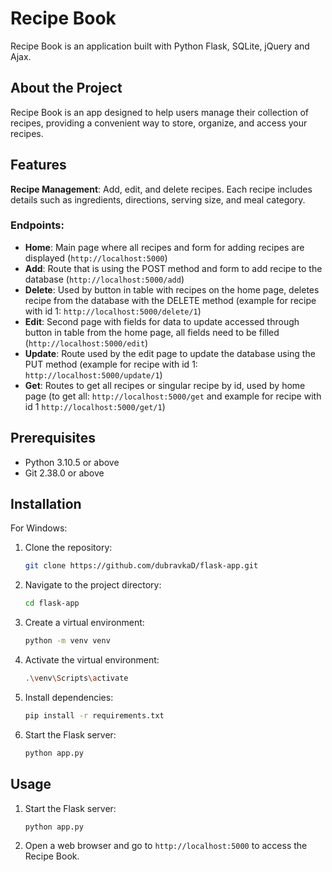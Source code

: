 # Recipe Book

Recipe Book is an application built with Python Flask, SQLite, jQuery and Ajax.

## About the Project

Recipe Book is an app designed to help users manage their collection of recipes, providing a convenient way to store, organize, and access your recipes.

## Features

**Recipe Management**: Add, edit, and delete recipes. Each recipe includes details such as ingredients, directions, serving size, and meal category.

### Endpoints:

- **Home**: Main page where all recipes and form for adding recipes are displayed (`http://localhost:5000`)
- **Add**: Route that is using the POST method and form to add recipe to the database (`http://localhost:5000/add`)
- **Delete**: Used by button in table with recipes on the home page, deletes recipe from the database with the DELETE method (example for recipe with id 1: `http://localhost:5000/delete/1`)
- **Edit**: Second page with fields for data to update accessed through button in table from the home page, all fields need to be filled (`http://localhost:5000/edit`)
- **Update**: Route used by the edit page to update the database using the PUT method (example for recipe with id 1: `http://localhost:5000/update/1`)
- **Get**: Routes to get all recipes or singular recipe by id, used by home page (to get all: `http://localhost:5000/get` and example for recipe with id 1 `http://localhost:5000/get/1`)

## Prerequisites

- Python 3.10.5 or above
- Git 2.38.0 or above

## Installation

For Windows:

1. Clone the repository:

   ```bash
   git clone https://github.com/dubravkaD/flask-app.git
   ```

2. Navigate to the project directory:

   ```bash
   cd flask-app
   ```

3. Create a virtual environment:

   ```bash
   python -m venv venv
   ```

4. Activate the virtual environment:

   ```bash
   .\venv\Scripts\activate
   ```

5. Install dependencies:

   ```bash
   pip install -r requirements.txt
   ```

6. Start the Flask server:

   ```bash
   python app.py
   ```

## Usage

1. Start the Flask server:

   ```bash
   python app.py
   ```

2. Open a web browser and go to `http://localhost:5000` to access the Recipe Book.
